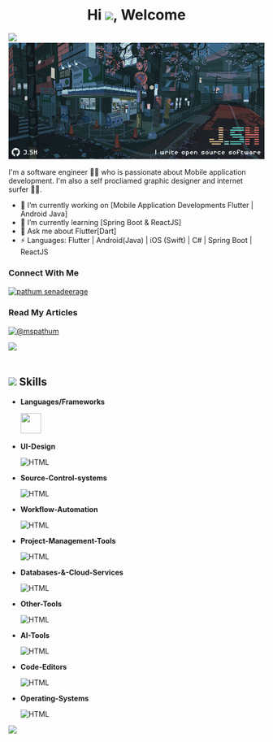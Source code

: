 <h1 align="center">Hi <img src="https://media.giphy.com/media/hvRJCLFzcasrR4ia7z/giphy.gif" width="30">, Welcome </h1>
<img src="https://readme-typing-svg.herokuapp.com?font=Architects+Daughter&color=22EBF7&size=25&center=false&lines=hey!+its+Me+PATHUM;Software+Engineer...;Mobile+Application+Dev+Expert...;SpringBoot+ReactJS+Enthusiast...;"/>



<img src="https://raw.githubusercontent.com/JSH32/JSH32/master/assets/main.gif">

I'm a software engineer 👨‍💻 who is passionate about Mobile application development. I'm also a self procliamed graphic designer and internet surfer 🏄‍♂️. 

- 🔭 I’m currently working on [Mobile Application Developments Flutter | Android Java]
- 🌱 I’m currently learning [Spring Boot & ReactJS]
- 💬 Ask me about Flutter[Dart]
- ⚡ Languages: Flutter | Android(Java) | iOS (Swift) | C# | Spring Boot | ReactJS

<h3 align="left">Connect With Me</h3>
<p align="left">
<a href="https://linkedin.com/in/pathum senadeerage" target="blank"><img align="center" src="https://raw.githubusercontent.com/rahuldkjain/github-profile-readme-generator/master/src/images/icons/Social/linked-in-alt.svg" alt="pathum senadeerage" height="30" width="30" /></a>
</p>

<h3 align="left">Read My Articles</h3>
<p align="left">
<a href="https://medium.com/@mspathum" target="blank"><img align="center" src="https://raw.githubusercontent.com/rahuldkjain/github-profile-readme-generator/master/src/images/icons/Social/medium.svg" alt="@mspathum" height="30" width="30" /></a>
</p>

<img src="https://user-images.githubusercontent.com/73097560/115834477-dbab4500-a447-11eb-908a-139a6edaec5c.gif"><br><br>

## <img src="https://media2.giphy.com/media/QssGEmpkyEOhBCb7e1/giphy.gif?cid=ecf05e47a0n3gi1bfqntqmob8g9aid1oyj2wr3ds3mg700bl&rid=giphy.gif" width ="25"> Skills 

- **Languages/Frameworks**
    
     <img src="http://www.w3.org/2000/svg" width="40" height="40" />
  
- **UI-Design**

   <img src="https://user-images.githubusercontent.com/64439609/212556407-f122dc0e-901c-4df7-960f-29a3b52c5349.png" width="40" height="40" alt="HTML" />

- **Source-Control-systems**

   <img src="https://user-images.githubusercontent.com/64439609/212556407-f122dc0e-901c-4df7-960f-29a3b52c5349.png" width="40" height="40" alt="HTML" />

- **Workflow-Automation**

   <img src="https://user-images.githubusercontent.com/64439609/212556407-f122dc0e-901c-4df7-960f-29a3b52c5349.png" width="40" height="40" alt="HTML" />

- **Project-Management-Tools**

   <img src="https://user-images.githubusercontent.com/64439609/212556407-f122dc0e-901c-4df7-960f-29a3b52c5349.png" width="40" height="40" alt="HTML" />

- **Databases-&-Cloud-Services**

   <img src="https://user-images.githubusercontent.com/64439609/212556407-f122dc0e-901c-4df7-960f-29a3b52c5349.png" width="40" height="40" alt="HTML" />

- **Other-Tools**

   <img src="https://user-images.githubusercontent.com/64439609/212556407-f122dc0e-901c-4df7-960f-29a3b52c5349.png" width="40" height="40" alt="HTML" />

- **AI-Tools**

   <img src="https://user-images.githubusercontent.com/64439609/212556407-f122dc0e-901c-4df7-960f-29a3b52c5349.png" width="40" height="40" alt="HTML" />

- **Code-Editors**

   <img src="https://user-images.githubusercontent.com/64439609/212556407-f122dc0e-901c-4df7-960f-29a3b52c5349.png" width="40" height="40" alt="HTML" />

- **Operating-Systems**

   <img src="https://user-images.githubusercontent.com/64439609/212556407-f122dc0e-901c-4df7-960f-29a3b52c5349.png" width="40" height="40" alt="HTML" />

<img src="https://user-images.githubusercontent.com/73097560/115834477-dbab4500-a447-11eb-908a-139a6edaec5c.gif"><br><br>
